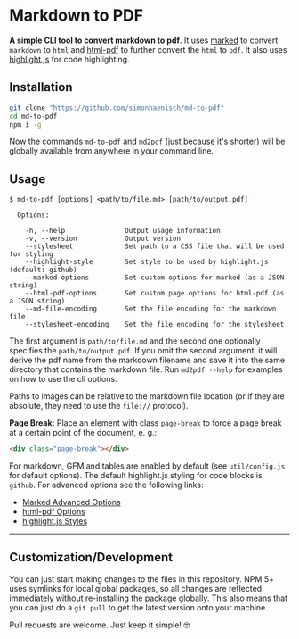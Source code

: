 # Markdown to PDF

**A simple CLI tool to convert markdown to pdf**. It uses [marked](https://www.npmjs.com/package/marked) to convert `markdown` to `html` and [html-pdf](https://www.npmjs.com/package/html-pdf) to further convert the `html` to `pdf`. It also uses [highlight.js](https://highlightjs.org) for code highlighting.

## Installation

```sh
git clone "https://github.com/simonhaenisch/md-to-pdf"
cd md-to-pdf
npm i -g
```

Now the commands `md-to-pdf` and `md2pdf` (just because it's shorter) will be globally available from anywhere in your command line.

## Usage

```
$ md-to-pdf [options] <path/to/file.md> [path/to/output.pdf]

  Options:

    -h, --help               Output usage information
    -v, --version            Output version
    --stylesheet             Set path to a CSS file that will be used for styling
    --highlight-style        Set style to be used by highlight.js (default: github)
    --marked-options         Set custom options for marked (as a JSON string)
    --html-pdf-options       Set custom page options for html-pdf (as a JSON string)
    --md-file-encoding       Set the file encoding for the markdown file
    --stylesheet-encoding    Set the file encoding for the stylesheet
```

The first argument is `path/to/file.md` and the second one optionally specifies the `path/to/output.pdf`. If you omit the second argument, it will derive the pdf name from the markdown filename and save it into the same directory that contains the markdown file. Run `md2pdf --help` for examples on how to use the cli options.

Paths to images can be relative to the markdown file location (or if they are absolute, they need to use the `file://` protocol).

**Page Break:** Place an element with class `page-break` to force a page break at a certain point of the document, e. g.:

```html
<div class="page-break"></div>
```

For markdown, GFM and tables are enabled by default (see `util/config.js` for default options). The default highlight.js styling for code blocks is `github`. For advanced options see the following links:

* [Marked Advanced Options](https://marked.js.org/#/USING_ADVANCED.md)
* [html-pdf Options](https://github.com/marcbachmann/node-html-pdf#options)
* [highlight.js Styles](https://github.com/isagalaev/highlight.js/tree/master/src/styles)

---

## Customization/Development

You can just start making changes to the files in this repository. NPM 5+ uses symlinks for local global packages, so all changes are reflected immediately without re-installing the package globally. This also means that you can just do a `git pull` to get the latest version onto your machine.

Pull requests are welcome. Just keep it simple! 🤓
